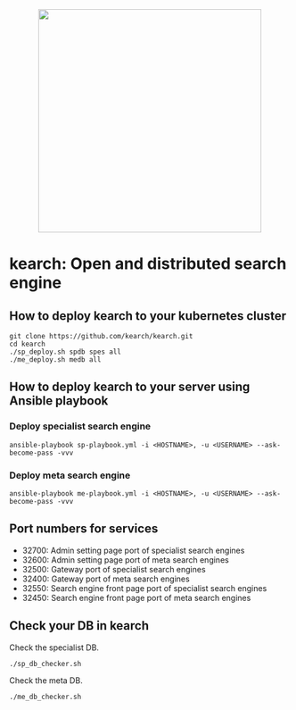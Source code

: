 <div align="center"><img src="https://raw.githubusercontent.com/kearch/kearch/master/logo-text-side-white.png" width="400"/></div>

# kearch: Open and distributed search engine

## How to deploy kearch to your kubernetes cluster

```
git clone https://github.com/kearch/kearch.git
cd kearch
./sp_deploy.sh spdb spes all
./me_deploy.sh medb all
```

## How to deploy kearch to your server using Ansible playbook

### Deploy specialist search engine

```
ansible-playbook sp-playbook.yml -i <HOSTNAME>, -u <USERNAME> --ask-become-pass -vvv
```

### Deploy meta search engine

```
ansible-playbook me-playbook.yml -i <HOSTNAME>, -u <USERNAME> --ask-become-pass -vvv
```

## Port numbers for services
- 32700: Admin setting page port of specialist search engines
- 32600: Admin setting page port of meta search engines
- 32500: Gateway port of specialist search engines
- 32400: Gateway port of meta search engines
- 32550: Search engine front page port of specialist search engines
- 32450: Search engine front page port of meta search engines

## Check your DB in kearch

Check the specialist DB.
```
./sp_db_checker.sh
```
Check the meta DB.
```
./me_db_checker.sh
```
